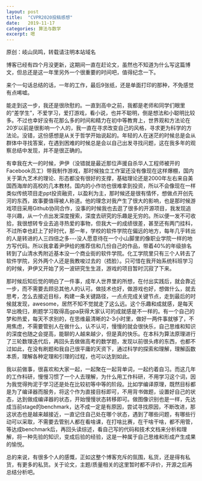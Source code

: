 ```yaml
---
layout: post
title:  "CVPR2020投稿感想"
date:   2019-11-17
categories: 算法与数学
excerpt: 嗯
---
```

<script type="text/javascript" src="http://cdn.mathjax.org/mathjax/latest/MathJax.js?config=TeX-AMS-MML_HTMLorMML"></script>

<script type="text/x-mathjax-config">
    MathJax.Hub.Config({
        tex2jax: {inlineMath: [['$', '$']]},
        messageStyle: "none"
    });
</script>

原创：岐山凤鸣，转载请注明本站域名

博客已经有四个月没更新，这期间一直在赶论文，虽然也不知道为什么写这篇博文，但总还是这一年里另外一个很重要的时间吧，值得纪念一下。

来个一句话总结的话，一年的工作，最后9张纸，还是单面打印的那种，不免感觉有点唏嘘。

能走到这一步，我还是很欣慰的。一直到高中之前，我都是老师和同学们眼里的“差学生”，不爱学习，爱打游戏，看小说，也并不聪明，倒是想法和小聪明比较多。不过也幸好没有花那么多的时间和精力在初中等教育上，世界观和方法论在20岁以前是很影响一个人的，我一直在寻求改变自己的风格，寻求更为科学的方法论。没错，这份感想是从关于哲学开始说起的。年轻的人在迷茫的时候总是会从群体中寻找答案，在遇到困难的时候总是会以自己出发寻找问题，这在我多年的观察总结中发现，并不是很正确的。

有幸我在大一的时候，尹伊（没错就是最近那位声援自杀华人工程师被开的Facebook员工）带我制作游戏，那时候独立工作室还没有像现在这样爆棚，国内关于第九艺术的理论、形态都没有很好的支撑，基础理论还是2000年左右来自美国西海岸的高校的几本教材。国内的小作坊也很难拿到投资，所以不会像现在一样类似传统项目走ppt投资融资，以盈利为主，那时候还是很有情怀，想做点开创先河的东西，故事要值得被人称道。他的理念对我产生了很大的影响，也是那时候游戏项目采用Github协同合作，没事的时候我也去逛了很多的开源项目，我发现追寻兴趣，从一个点出发深度搜索，深度去研究的乐趣是无穷的。所以便一发不可收拾，我很想转专业去追寻热爱的事物，但我大一的成绩很差，甚至还有两门挂科，不过所幸也赶上了好时代，那一年，学校的软件学院在偏远的地方，每年几乎转出的人是转进的人三四倍之多---没人愿意待在一个小山脚里的像职业学院一样的地方写代码。所以我拿着尹伊给的推荐信和几份自己的作品，带着40%的年级排名转到了山清水秀附近基本没一个商业街的软件学院。化工学院里只有三个人转去了软件学院，另外两个人还是我教唆过去的（捂脸）。只可惜在我开始系统科班学习的时候，尹伊又开始了另一波研究生生涯，游戏的项目暂时沉寂了下来。

那时候后知后觉的明白了一件事，成年人世界里的所想，在付出实践后，就会靠近一步，而不需要去顾忌其他人的认可。做技术也好，做游戏也好，想做什么，就去思考，怎么去接近目标，构建一条关键路径，一点点完成关键节点，走到最后的时候就发现，awesome，居然不知不觉就走了这么远。这个乐趣和成就感，是每天早出晚归，刷题学习取得高gpa获得大家认可的成就感是不一样的。有一个自己的梦和热爱，每天不求别的，在思维最清晰的2-3小时里，做好一两件事就够了，不用焦虑，不需要管别人在做什么，认不认可，慢慢的就会很快乐，自己思维和知识的深度也随之会提高，能聊的人越来越少，但是真的快乐。在本科为算法原理进行了三轮数理迭代后，再回头去做做高考的数学题，发现以前很头疼的东西，也都不过如此，在没有刷题和我自己很平庸的天资下，通过科学的探索和理解，理解函数本质，理解各种定理和引理的过程，也可以达到如此。

我以前做事，很喜欢和大家一起，一起聚在一起背单词，一起约着自习。而这几年的工作科研，慢慢习惯了一个人去理解，为什么用工作科研，不用学习这个词，因为我觉得拘泥于学习还是处在比较初等中等的阶段。比如学编译原理，既然目标都是为了编译器而服务，将这个作为直接目标即可，不用背书做题，设置好自己的状态，达到做成编译器的状态，开始慢慢状态转移即可。做图像识别也是一样，先达成当前stage的benchmark，达不成一定是有原因，尝试寻找原因，不断改进，那这状态也是越来越接近，一直记住自己处在哪个状态，遇到了哪些问题，有哪些行动可以采取，不需要去管别人都在看啥课，在打啥比赛，在干啥干啥，都不用管，等达成benchmark后，再回头读综述，看自己写的代码和技术文档来分析和理解，将一种先验的知识，变成后验的经验，这是一种属于自己思维和形成产生成果的愉悦。

总的来说，有很多个人的感慨，正如这整个博客充斥的氛围，私货，还是得有私货，有更多的私货。关于论文，主题/质量相关的这里暂时都不评价，开源之后再总结分析吧。